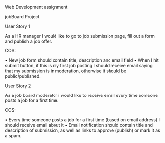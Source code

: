 Web Development assignment  

jobBoard Project

User Story 1  

As a HR manager I would like to go to job submission page, fill out a form and publish a job offer.  

COS:  

• New job form should contain title, description and email field 
• When I hit submit button, if this is my first job posting I should receive email saying that my submission is in moderation, otherwise it should be public/published.  


User Story 2  

As a job board moderator i would like to receive email every time someone posts a job for a first time.  

COS: 

• Every time someone posts a job for a first time (based on email address) I should receive email about it
• Email notification should contain title and description of submission, as well as links to approve (publish) or mark it as a spam.  